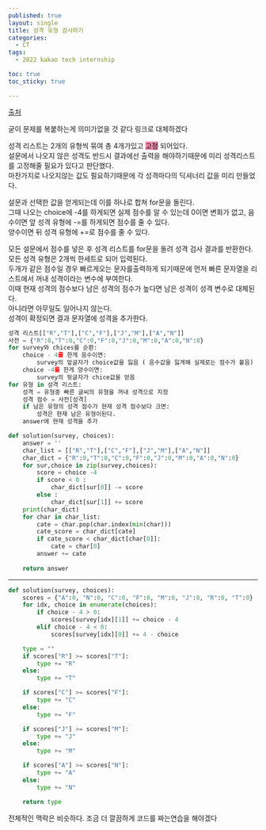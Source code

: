 ```yaml
---
published: true
layout: single
title: 성격 유형 검사하기
categories:
  - CT
tags:
  - 2022 kakao tech internship

toc: true
toc_sticky: true

---
```

[출처](https://school.programmers.co.kr/learn/courses/30/lessons/118666)

굳이 문제를 복붙하는게 의미가없을 것 같다 링크로 대체하겠다

성격 리스트는 2개의 유형씩 묶여 총 4개가있고 <mark style="background: #FF5582A6;">고정</mark> 되어있다.  
설문에서 나오지 않은 성격도 반드시 결과에선 출력을 해야하기때문에 미리 성격리스트를 고정해줄 필요가 있다고 판단했다.  
마찬가지로 나오지않는 값도 필요하기때문에 각 성격마다의 딕셔너리 값을 미리 만들었다.  

설문과 선택한 값을 얻게되는데 이를 하나로 합쳐 for문을 돌린다.  
그때 나오는 choice에 -4를 하게되면 실제 점수를 알 수 있는데 0이면 변화가 없고, 음수이면 앞 성격 유형에 -=를 하게되면 점수를 줄 수 있다.  
양수이면 뒤 성격 유형에 +=로 점수를 줄 수 있다.  

모든 설문에서 점수를 넣은 후 성격 리스트를 for문을 돌려 성격 검사 결과를 반환한다.  
모든 성격 유형은 2개씩 한세트로 되어 입력된다.  
두개가 같은 점수일 경우 빠르게오는 문자를출력하게 되기때문에 먼저 빠른 문자열을 리스트에서 꺼내 성격이라는 변수에 부여한다.  
이때 현재 성격의 점수보다 남은 성격의 점수가 높다면 남은 성격이 성격 변수로 대체된다.  
아니라면 아무일도 일어나지 않는다.  
성격이 확정되면 결과 문자열에 성격을 추가한다.

``` python
성격 리스트[["R","T"],["C","F"],["J","M"],["A","N"]]
사전 = {"R":0,"T":0,"C":0,"F":0,"J":0,"M":0,"A":0,"N":0}
for survey와 chices를 순환:
	choice - 4를 한게 음수이면:
		survey의 앞글자가 choice값을 잃음 ( 음수값을 잃게해 실제로는 점수가 붙음)
	choice -4를 한게 양수이면:
		survey의 뒷글자가 chice값을 얻음
for 유형 in 성격 리스트:
	성격 = 유형중 빠른 글씨의 유형을 꺼내 성격으로 지정
	성격 점수 = 사전[성격]
	if 남은 유형의 성격 점수가 현재 성격 점수보다 크면:
		성격은 현재 남은 유형이된다.
	answer에 현재 성격을 추가
```

``` python
def solution(survey, choices):   
    answer = ''
    char_list = [["R","T"],["C","F"],["J","M"],["A","N"]]
    char_dict = {"R":0,"T":0,"C":0,"F":0,"J":0,"M":0,"A":0,"N":0}
    for sur,choice in zip(survey,choices):
        score = choice -4
        if score < 0 :
            char_dict[sur[0]] -= score
        else :
            char_dict[sur[1]] += score
    print(char_dict)
    for char in char_list:    
        cate = char.pop(char.index(min(char)))      
        cate_score = char_dict[cate]
        if cate_score < char_dict[char[0]]:
            cate = char[0]
        answer += cate
    
    return answer
```


---
``` python
def solution(survey, choices):
    scores = {"A":0, "N":0, "C":0, "F":0, "M":0, "J":0, "R":0, "T":0}
    for idx, choice in enumerate(choices):
        if choice - 4 > 0:
            scores[survey[idx][1]] += choice - 4
        elif choice - 4 < 0:
            scores[survey[idx][0]] += 4 - choice

    type = ""
    if scores["R"] >= scores["T"]:
        type += "R"
    else:
        type += "T"

    if scores["C"] >= scores["F"]:
        type += "C"
    else:
        type += "F"

    if scores["J"] >= scores["M"]:
        type += "J"
    else:
        type += "M"

    if scores["A"] >= scores["N"]:
        type += "A"
    else:
        type += "N"

    return type
```
전체적인 맥락은 비슷하다. 조금 더 깔끔하게 코드를 짜는연습을 해야겠다